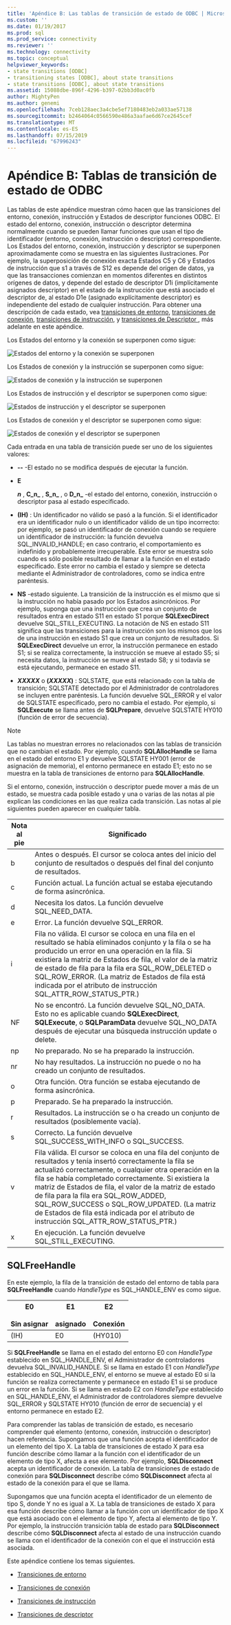 ```yaml
---
title: 'Apéndice B: Las tablas de transición de estado de ODBC | Microsoft Docs'
ms.custom: ''
ms.date: 01/19/2017
ms.prod: sql
ms.prod_service: connectivity
ms.reviewer: ''
ms.technology: connectivity
ms.topic: conceptual
helpviewer_keywords:
- state transitions [ODBC]
- transitioning states [ODBC], about state transitions
- state transitions [ODBC], about state transitions
ms.assetid: 15088dbe-896f-4296-b397-02bb3d0ac0fb
author: MightyPen
ms.author: genemi
ms.openlocfilehash: 7ceb128aec3a4cbe5ef7180483eb2a033ae57138
ms.sourcegitcommit: b2464064c0566590e486a3aafae6d67ce2645cef
ms.translationtype: MT
ms.contentlocale: es-ES
ms.lasthandoff: 07/15/2019
ms.locfileid: "67996243"
---
```

# <a name="appendix-b-odbc-state-transition-tables"></a>Apéndice B: Tablas de transición de estado de ODBC
Las tablas de este apéndice muestran cómo hacen que las transiciones del entorno, conexión, instrucción y Estados de descriptor funciones ODBC. El estado del entorno, conexión, instrucción o descriptor determina normalmente cuando se pueden llamar funciones que usan el tipo de identificador (entorno, conexión, instrucción o descriptor) correspondiente. Los Estados del entorno, conexión, instrucción y descriptor se superponen aproximadamente como se muestra en las siguientes ilustraciones. Por ejemplo, la superposición de conexión exacta Estados C5 y C6 y Estados de instrucción que s1 a través de S12 es depende del origen de datos, ya que las transacciones comienzan en momentos diferentes en distintos orígenes de datos, y depende del estado de descriptor D1i (implícitamente asignados descriptor) en el estado de la instrucción que está asociado el descriptor de, al estado D1e (asignado explícitamente descriptor) es independiente del estado de cualquier instrucción. Para obtener una descripción de cada estado, vea [transiciones de entorno](../../../odbc/reference/appendixes/environment-transitions.md), [transiciones de conexión](../../../odbc/reference/appendixes/connection-transitions.md), [transiciones de instrucción](../../../odbc/reference/appendixes/statement-transitions.md), y [transiciones de Descriptor ](../../../odbc/reference/appendixes/descriptor-transitions.md), más adelante en este apéndice.  
  
 Los Estados del entorno y la conexión se superponen como sigue:  
  
 ![Estados del entorno y la conexión se superponen](../../../odbc/reference/appendixes/media/app01.gif "app01")  
  
 Los Estados de conexión y la instrucción se superponen como sigue:  
  
 ![Estados de conexión y la instrucción se superponen](../../../odbc/reference/appendixes/media/app02.gif "app02")  
  
 Los Estados de instrucción y el descriptor se superponen como sigue:  
  
 ![Estados de instrucción y el descriptor se superponen](../../../odbc/reference/appendixes/media/app03.gif "app03")  
  
 Los Estados de conexión y el descriptor se superponen como sigue:  
  
 ![Estados de conexión y el descriptor se superponen](../../../odbc/reference/appendixes/media/app04.gif "app04")  
  
 Cada entrada en una tabla de transición puede ser uno de los siguientes valores:  
  
-   **--** -El estado no se modifica después de ejecutar la función.  
  
-   **E**  

     **_n_**  , **C_n_** , **S_n_** , o **D_n_** -el estado del entorno, conexión, instrucción o descriptor pasa al estado especificado.  
 
-   **(IH)**  : Un identificador no válido se pasó a la función. Si el identificador era un identificador nulo o un identificador válido de un tipo incorrecto: por ejemplo, se pasó un identificador de conexión cuando se requiere un identificador de instrucción: la función devuelva SQL_INVALID_HANDLE; en caso contrario, el comportamiento es indefinido y probablemente irrecuperable. Este error se muestra solo cuando es sólo posible resultado de llamar a la función en el estado especificado. Este error no cambia el estado y siempre se detecta mediante el Administrador de controladores, como se indica entre paréntesis.  
  
-   **NS** -estado siguiente. La transición de la instrucción es el mismo que si la instrucción no había pasado por los Estados asincrónicos. Por ejemplo, suponga que una instrucción que crea un conjunto de resultados entra en estado S11 en estado S1 porque **SQLExecDirect** devuelve SQL_STILL_EXECUTING. La notación de NS en estado S11 significa que las transiciones para la instrucción son los mismos que los de una instrucción en estado S1 que crea un conjunto de resultados. Si **SQLExecDirect** devuelve un error, la instrucción permanece en estado S1; si se realiza correctamente, la instrucción se mueve al estado S5; si necesita datos, la instrucción se mueve al estado S8; y si todavía se está ejecutando, permanece en estado S11.  

-   **_XXXXX_**  o **(*XXXXX*)** : SQLSTATE, que está relacionado con la tabla de transición; SQLSTATE detectado por el Administrador de controladores se incluyen entre paréntesis. La función devuelve SQL_ERROR y el valor de SQLSTATE especificado, pero no cambia el estado. Por ejemplo, si **SQLExecute** se llama antes de **SQLPrepare**, devuelve SQLSTATE HY010 (función de error de secuencia).  

> [!NOTE]  
>  Las tablas no muestran errores no relacionados con las tablas de transición que no cambian el estado. Por ejemplo, cuando **SQLAllocHandle** se llama en el estado del entorno E1 y devuelve SQLSTATE HY001 (error de asignación de memoria), el entorno permanece en estado E1; esto no se muestra en la tabla de transiciones de entorno para  **SQLAllocHandle**.  
  
 Si el entorno, conexión, instrucción o descriptor puede mover a más de un estado, se muestra cada posible estado y una o varias de las notas al pie explican las condiciones en las que realiza cada transición. Las notas al pie siguientes pueden aparecer en cualquier tabla.  
  
|Nota al pie|Significado|  
|--------------|-------------|  
|b|Antes o después. El cursor se coloca antes del inicio del conjunto de resultados o después del final del conjunto de resultados.|  
|c|Función actual. La función actual se estaba ejecutando de forma asincrónica.|  
|d|Necesita los datos. La función devuelve SQL_NEED_DATA.|  
|e|Error. La función devuelve SQL_ERROR.|  
|i|Fila no válida. El cursor se coloca en una fila en el resultado se había eliminados conjunto y la fila o se ha producido un error en una operación en la fila. Si existiera la matriz de Estados de fila, el valor de la matriz de estado de fila para la fila era SQL_ROW_DELETED o SQL_ROW_ERROR. (La matriz de Estados de fila está indicada por el atributo de instrucción SQL_ATTR_ROW_STATUS_PTR.)|  
|NF|No se encontró. La función devuelve SQL_NO_DATA. Esto no es aplicable cuando **SQLExecDirect**, **SQLExecute**, o **SQLParamData** devuelve SQL_NO_DATA después de ejecutar una búsqueda instrucción update o delete.|  
|np|No preparado. No se ha preparado la instrucción.|  
|nr|No hay resultados. La instrucción no puede o no ha creado un conjunto de resultados.|  
|o|Otra función. Otra función se estaba ejecutando de forma asincrónica.|  
|p|Preparado. Se ha preparado la instrucción.|  
|r|Resultados. La instrucción se o ha creado un conjunto de resultados (posiblemente vacía).|  
|s|Correcto. La función devuelve SQL_SUCCESS_WITH_INFO o SQL_SUCCESS.|  
|v|Fila válida. El cursor se coloca en una fila del conjunto de resultados y tenía insertó correctamente la fila se actualizó correctamente, o cualquier otra operación en la fila se había completado correctamente. Si existiera la matriz de Estados de fila, el valor de la matriz de estado de fila para la fila era SQL_ROW_ADDED, SQL_ROW_SUCCESS o SQL_ROW_UPDATED. (La matriz de Estados de fila está indicada por el atributo de instrucción SQL_ATTR_ROW_STATUS_PTR.)|  
|x|En ejecución. La función devuelve SQL_STILL_EXECUTING.|  
  
## <a name="sqlfreehandle"></a>SQLFreeHandle  
 En este ejemplo, la fila de la transición de estado del entorno de tabla para **SQLFreeHandle** cuando *HandleType* es SQL_HANDLE_ENV es como sigue.  
  
|E0<br /><br /> Sin asignar|E1<br /><br /> asignado|E2<br /><br /> Conexión|  
|------------------------|----------------------|-----------------------|  
|(IH)|E0|(HY010)|  
  
 Si **SQLFreeHandle** se llama en el estado del entorno E0 con *HandleType* establecido en SQL_HANDLE_ENV, el Administrador de controladores devuelva SQL_INVALID_HANDLE. Si se llama en estado E1 con *HandleType* establecido en SQL_HANDLE_ENV, el entorno se mueve al estado E0 si la función se realiza correctamente y permanece en estado E1 si se produce un error en la función. Si se llama en estado E2 con *HandleType* establecido en SQL_HANDLE_ENV, el Administrador de controladores siempre devuelve SQL_ERROR y SQLSTATE HY010 (función de error de secuencia) y el entorno permanece en estado E2.  
  
 Para comprender las tablas de transición de estado, es necesario comprender qué elemento (entorno, conexión, instrucción o descriptor) hacen referencia. Supongamos que una función acepta el identificador de un elemento del tipo X. La tabla de transiciones de estado X para esa función describe cómo llamar a la función con el identificador de un elemento de tipo X, afecta a ese elemento. Por ejemplo, **SQLDisconnect** acepta un identificador de conexión. La tabla de transiciones de estado de conexión para **SQLDisconnect** describe cómo **SQLDisconnect** afecta al estado de la conexión para el que se llama.  
  
 Supongamos que una función acepta el identificador de un elemento de tipo S, donde Y no es igual a X. La tabla de transiciones de estado X para esa función describe cómo llamar a la función con un identificador de tipo X que está asociado con el elemento de tipo Y, afecta al elemento de tipo Y. Por ejemplo, la instrucción transición tabla de estado para **SQLDisconnect** describe cómo **SQLDisconnect** afecta al estado de una instrucción cuando se llama con el identificador de la conexión con el que el instrucción está asociada.  
  
 Este apéndice contiene los temas siguientes.  
  
-   [Transiciones de entorno](../../../odbc/reference/appendixes/environment-transitions.md)  
  
-   [Transiciones de conexión](../../../odbc/reference/appendixes/connection-transitions.md)  
  
-   [Transiciones de instrucción](../../../odbc/reference/appendixes/statement-transitions.md)  
  
-   [Transiciones de descriptor](../../../odbc/reference/appendixes/descriptor-transitions.md)
